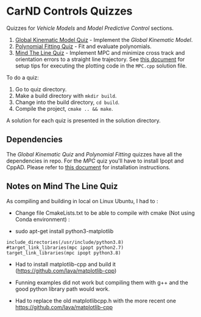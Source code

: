 # CarND Controls Quizzes

Quizzes for *Vehicle Models* and *Model Predictive Control* sections.

1. [Global Kinematic Model Quiz](./001_global_kinematic_model) - Implement the *Global Kinematic Model*.
2. [Polynomial Fitting Quiz](./002_polyfit) - Fit and evaluate polynomials.
3. [Mind The Line Quiz](./003_mpc_to_line) - Implement MPC and minimize cross track and orientation errors to a straight line trajectory.  See [this document](https://github.com/udacity/CarND-MPC-Quizzes/blob/master/install_Ipopt_CppAD.md) for setup tips for executing the plotting code in the ```MPC.cpp``` solution file.

To do a quiz:

1. Go to quiz directory.
2. Make a build directory with `mkdir build`.
3. Change into the build directory, `cd build`.
4. Compile the project, `cmake .. && make`.

A solution for each quiz is presented in the solution directory.

## Dependencies

The *Global Kinematic Quiz* and *Polynomial Fitting* quizzes have all the dependencies in repo. For the *MPC* quiz
you'll have to install Ipopt and CppAD.  Please refer to [this document](https://github.com/udacity/CarND-MPC-Quizzes/blob/master/install_Ipopt_CppAD.md) for installation instructions.

## Notes on Mind The Line Quiz
As compiling and building in local on Linux Ubuntu, I had to : 

- Change file CmakeLists.txt to be able to compile with cmake (Not using Conda environment) : 

- sudo apt-get install python3-matplotlib

```
include_directories(/usr/include/python3.8)
#target_link_libraries(mpc ipopt python2.7)
target_link_libraries(mpc ipopt python3.8)
```
- Had to install matplotlib-cpp and build it (https://github.com/lava/matplotlib-cpp)
- Funning examples did not work but compiling them with g++ and the good python library path would work.

- Had to replace the old matplotlibcpp.h with the more recent one https://github.com/lava/matplotlib-cpp

